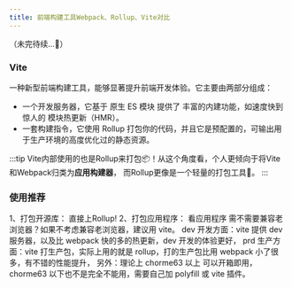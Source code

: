 ```yaml
---
title: 前端构建工具Webpack、Rollup、Vite对比
---
```


（未完待续...🙇）

### Vite

一种新型前端构建工具，能够显著提升前端开发体验。它主要由两部分组成：

* 一个开发服务器，它基于 原生 ES 模块 提供了 丰富的内建功能，如速度快到惊人的 模块热更新（HMR）。
* 一套构建指令，它使用 Rollup 打包你的代码，并且它是预配置的，可输出用于生产环境的高度优化过的静态资源。

:::tip
Vite内部使用的也是Rollup来打包📦！从这个角度看，个人更倾向于将Vite和Webpack归类为**应用构建器**，
而Rollup更像是一个轻量的打包工具🔧。
:::

### 使用推荐

1、打包开源库： 直接上Rollup!
2、打包应用程序： 看应用程序 需不需要兼容老浏览器？如果不考虑兼容老浏览器，建议用 vite。
dev 开发方面：vite 提供 dev 服务器，以及比 webpack 快的多的热更新，dev 开发的体验更好，
prd 生产方面：vite 打生产包，实际上用的就是 rollup，打的生产包比用 webpack 小了很多，有不错的性能提升，
另外：理论上 chorme63 以上 可以开箱即用，chorme63 以下也不是完全不能用，需要自己加 polyfill 或 vite 插件。